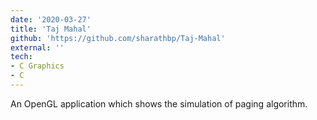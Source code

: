 ```yaml
---
date: '2020-03-27'
title: 'Taj Mahal'
github: 'https://github.com/sharathbp/Taj-Mahal'
external: ''
tech:
- C Graphics
- C
---
```


An OpenGL application which shows the simulation of paging algorithm.
